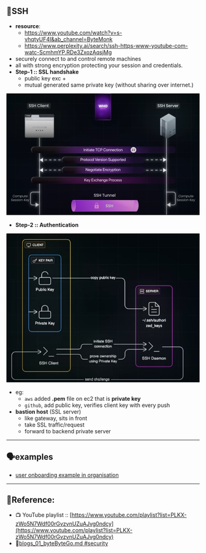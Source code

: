 ## 🔶SSH
- **resource**:
  - https://www.youtube.com/watch?v=s-vhqtyUF4I&ab_channel=ByteMonk
  - https://www.perplexity.ai/search/ssh-https-www-youtube-com-watc-ScmhmYP.RDe3ZxozAqsjMg
- securely connect to and control remote machines
- all with strong encryption protecting your session and credentials.
- **Step-1 :: SSL handshake** 
  - public key exc + 
  - mutual generated same private key (without sharing over internet.)

![img.png](../SD_99_img/07/01-ssh/img.png)

- **Step-2 :: Authentication**

![img_1.png](../SD_99_img/07/01-ssh/img_1.png)

- eg: 
  - `aws` added **.pem** file on ec2 that is **private key**
  - `github`, add public key, verifies client key with every push
- **bastion host** (SSL server)
  - like gateway, sits in front
  - take SSL traffic/request
  - forward to backend private server
  
---
## 🗣️examples
- [user onboarding example in organisation](../SD_99_Examples/byteMonk/02_IDP%2Bfederation.md)

---
## 🔗Reference:
- 📺 YouTube playlist :: [https://www.youtube.com/playlist?list=PLKX-zWo5N7Wdf00rGvzvnUZuAJvg0ndcy](https://www.youtube.com/playlist?list=PLKX-zWo5N7Wdf00rGvzvnUZuAJvg0ndcy)
- 📃[blogs_01_byteByteGo.md #security](../blogs_01_byteByteGo.md#security)
